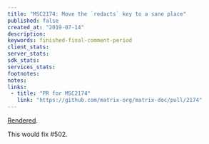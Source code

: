 ```yaml
---
title: "MSC2174: Move the `redacts` key to a sane place"
published: false
created_at: "2019-07-14"
description:
keywords: finished-final-comment-period
client_stats:
server_stats:
sdk_stats:
services_stats:
footnotes:
notes:
links:
 - title: "PR for MSC2174"
   link: "https://github.com/matrix-org/matrix-doc/pull/2174"
---
```

[Rendered](https://github.com/matrix-org/matrix-doc/blob/master/proposals/2174-move-redacts-key.md).

This would fix #502.

